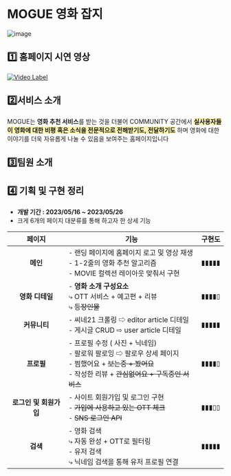 # MOGUE 영화 잡지
![image](https://github.com/sojeong025/MOGUE/assets/122499632/06922177-8737-43de-8f85-71cb99472e72)

## 1️⃣ 홈페이지 시연 영상
[![Video Label](http://img.youtube.com/vi/I1Q6UuJgnQ0/0.jpg)](https://youtu.be/I1Q6UuJgnQ0)

## 2️⃣서비스 소개
MOGUE는 <b>영화 추천 서비스</b>를 받는 것을 더불어 COMMUNITY 공간에서 <span style="background-color:#fff5b1"><b>실사용자들이 영화에 대한 비평 혹은 소식을 전문적으로 전해받기도, 전달하기도</b></span> 하며 영화에 대한 이야기를 더욱 자유롭게 나눌 수 있음을 보여주는 홈페이지입니다<br>

## 3️⃣팀원 소개

## 4️⃣ 기획 및 구현 정리
- <b>개발 기간 : 2023/05/16 ~ 2023/05/26</b>
- 크게 6개의 페이지 대분류를 통해 하고자 한 상세 기능 <br>


|페이지|기능|구현도|
|:------:|-------|-----|
|**메인**| ⁃ 랜딩 페이지에 홈페이지 로고 및 영상 재생<br> ⁃ 1-2줄의 영화 추천 알고리즘<br> ⁃ MOVIE 컬렉션 레이아웃 맞춰서 구현<br>|▮▮▮▮▮|
|**영화 디테일**| ⁃ **영화 소개 구성요소**<br> ⤷ OTT 서비스 + 예고편 + 리뷰<br> ⤷ ~~등장인물~~ |▮▮▮▮▯|
|**커뮤니티**| ⁃ 씨네21 크롤링 ⇨ editor article 디테일<br> ⁃ 게시글 CRUD ⇨ user article 디테일 |▮▮▮▮▮|
|**프로필**| ⁃ 프로필 수정 ( 사진 + 닉네임)<br> ⁃ 팔로워 팔로잉 ⇨ 팔로우 상세 페이지<br> ⁃ 찜했어요 + ~~보는중 + 봤어요~~ <br> ⁃ 작성한 리뷰 + ~~관심없어요 + 구독중인 서비스~~|▮▮▮▮▯|
|**로그인 및 회원가입**| ⁃ 사이트 회원가입 및 로그인 구현<br> ⁃ ~~가입에 사용하고 있는 OTT 체크~~<br> ⁃ ~~SNS 로그인 API~~ |▮▮▮▯▯|
|**검색**|⁃ 영화 검색 <br> ⤷ 자동 완성 + OTT로 필터링<br> ⁃ 유저 검색<br> ⤷ 닉네임 검색을 통해 유저 프로필 연결 |▮▮▮▮▮|


## 
